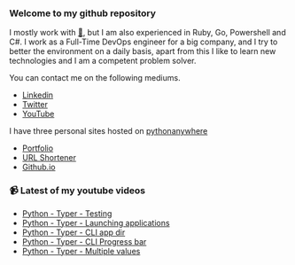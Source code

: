 ### Welcome to my github repository

I mostly work with [:snake:](https://www.python.org/), but I am also experienced in Ruby, Go, Powershell and C#. I work as a Full-Time DevOps engineer for a big company, and I try to better the environment on a daily basis, apart from this I like to learn new technologies and I am a competent problem solver.

You can contact me on the following mediums.
- [Linkedin](https://www.linkedin.com/in/r3ap3rpy)
- [Twitter](https://twitter.com/r3ap3rpy)
- [YouTube](https://www.youtube.com/channel/UC1qkMXH8d2I9DDAtBSeEHqg)

I have three personal sites hosted on [pythonanywhere](https://www.pythonanywhere.com/)
- [Portfolio](http://r3ap3rpy.pythonanywhere.com/)
- [URL Shortener](http://shortenpy.pythonanywhere.com/)
- [Github.io](https://r3ap3rpy.github.io/)

### :video_camera: Latest of my youtube videos
<!-- YOUTUBE:START -->
- [Python - Typer - Testing](https://www.youtube.com/watch?v=thqfLfmCjVI)
- [Python - Typer - Launching applications](https://www.youtube.com/watch?v=V5OKAFiAW0c)
- [Python - Typer - CLI app dir](https://www.youtube.com/watch?v=y4B6gMsneNA)
- [Python - Typer - CLI Progress bar](https://www.youtube.com/watch?v=yJvchu56Fws)
- [Python - Typer - Multiple values](https://www.youtube.com/watch?v=tng0D_PlBCY)
<!-- YOUTUBE:END -->

